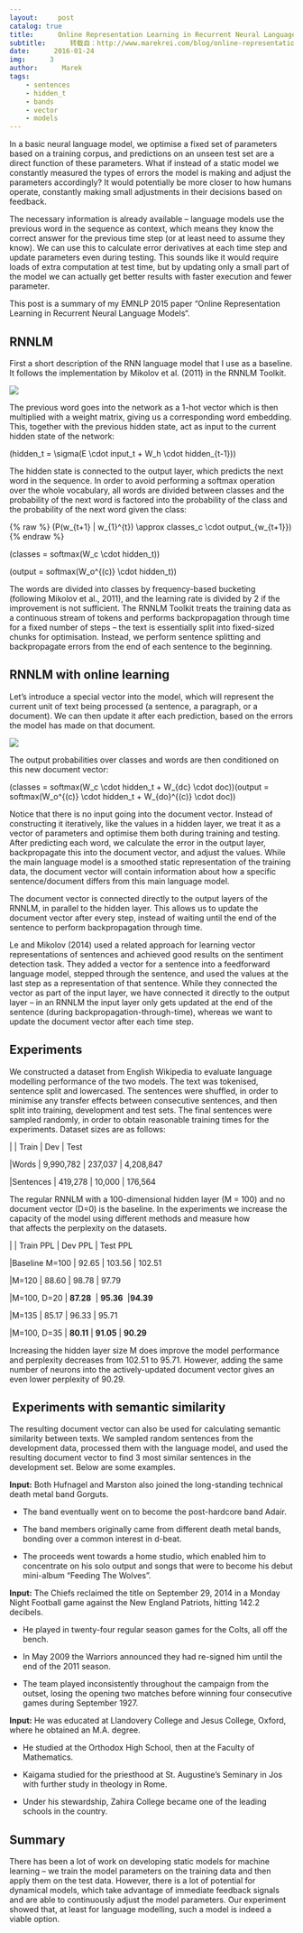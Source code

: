 ```yaml
---
layout:     post
catalog: true
title:      Online Representation Learning in Recurrent Neural Language Models
subtitle:      转载自：http://www.marekrei.com/blog/online-representation-learning-in-recurrent-neural-language-models/
date:      2016-01-24
img:      3
author:      Marek
tags:
    - sentences
    - hidden_t
    - bands
    - vector
    - models
---
```


In a basic neural language model, we optimise a fixed set of parameters based on a training corpus, and predictions on an unseen test set are a direct function of these parameters. What if instead of a static model we constantly measured the types of errors the model is making and adjust the parameters accordingly? It would potentially be more closer to how humans operate, constantly making small adjustments in their decisions based on feedback.

The necessary information is already available – language models use the previous word in the sequence as context, which means they know the correct answer for the previous time step (or at least need to assume they know). We can use this to calculate error derivatives at each time step and update parameters even during testing. This sounds like it would require loads of extra computation at test time, but by updating only a small part of the model we can actually get better results with faster execution and fewer parameter.

This post is a summary of my EMNLP 2015 paper “Online Representation Learning in Recurrent Neural Language Models“.

## **RNNLM**

First a short description of the RNN language model that I use as a baseline. It follows the implementation by Mikolov et al. (2011) in the RNNLM Toolkit.

![](http://www.marekrei.com/blog/wp-content/uploads/2015/09/rnnlm-150x141.png)


The previous word goes into the network as a 1-hot vector which is then multiplied with a weight matrix, giving us a corresponding word embedding. This, together with the previous hidden state, act as input to the current hidden state of the network:

\(hidden_t = \sigma(E \cdot input_t + W_h \cdot hidden_{t-1})\)

The hidden state is connected to the output layer, which predicts the next word in the sequence. In order to avoid performing a softmax operation over the whole vocabulary, all words are divided between classes and the probability of the next word is factored into the probability of the class and the probability of the next word given the class:

{% raw %}
\(P(w_{t+1} | w_{1}^{t}) \approx classes_c \cdot output_{w_{t+1}}\)
{% endraw %}

\(classes = softmax(W_c \cdot hidden_t)\)

\(output = softmax(W_o^{(c)} \cdot hidden_t)\)

The words are divided into classes by frequency-based bucketing (following Mikolov et al., 2011), and the learning rate is divided by 2 if the improvement is not sufficient. The RNNLM Toolkit treats the training data as a continuous stream of tokens and performs backpropagation through time for a fixed number of steps – the text is essentially split into fixed-sized chunks for optimisation. Instead, we perform sentence splitting and backpropagate errors from the end of each sentence to the beginning.

## RNNLM with online learning

Let’s introduce a special vector into the model, which will represent the current unit of text being processed (a sentence, a paragraph, or a document). We can then update it after each prediction, based on the errors the model has made on that document.

![](http://www.marekrei.com/blog/wp-content/uploads/2015/09/bprnnlm-150x140.png)


The output probabilities over classes and words are then conditioned on this new document vector:

\(classes = softmax(W_c \cdot hidden_t + W_{dc} \cdot doc)\)\(output = softmax(W_o^{(c)} \cdot hidden_t + W_{do}^{(c)} \cdot doc)\)

Notice that there is no input going into the document vector. Instead of constructing it iteratively, like the values in a hidden layer, we treat it as a vector of parameters and optimise them both during training and testing. After predicting each word, we calculate the error in the output layer, backpropagate this into the document vector, and adjust the values. While the main language model is a smoothed static representation of the training data, the document vector will contain information about how a specific sentence/document differs from this main language model.

The document vector is connected directly to the output layers of the RNNLM, in parallel to the hidden layer. This allows us to update the document vector after every step, instead of waiting until the end of the sentence to perform backpropagation through time.

Le and Mikolov (2014) used a related approach for learning vector representations of sentences and achieved good results on the sentiment detection task. They added a vector for a sentence into a feedforward language model, stepped through the sentence, and used the values at the last step as a representation of that sentence. While they connected the vector as part of the input layer, we have connected it directly to the output layer – in an RNNLM the input layer only gets updated at the end of the sentence (during backpropagation-through-time), whereas we want to update the document vector after each time step.

## Experiments

We constructed a dataset from English Wikipedia to evaluate language modelling performance of the two models. The text was tokenised, sentence split and lowercased. The sentences were shuffled, in order to minimise any transfer effects between consecutive sentences, and then split into training, development and test sets. The final sentences were sampled randomly, in order to obtain reasonable training times for the experiments. Dataset sizes are as follows:



|
| Train
| Dev
| Test




|Words
| 9,990,782
| 237,037
| 4,208,847


|Sentences
| 419,278
| 10,000
| 176,564




The regular RNNLM with a 100-dimensional hidden layer (M = 100) and no document vector (D=0) is the baseline. In the experiments we increase the capacity of the model using different methods and measure how that affects the perplexity on the datasets.



|
| Train PPL 
| Dev PPL 
| Test PPL




|Baseline M=100 
| 92.65 
| 103.56 
| 102.51


|M=120 
| 88.60 
| 98.78 
| 97.79


|M=100, D=20 
| **87.28** 
| **95.36** 
|**94.39**


|M=135 
| 85.17 
| 96.33 
| 95.71


|M=100, D=35 
| **80.11** 
| **91.05** 
| **90.29**




Increasing the hidden layer size M does improve the model performance and perplexity decreases from 102.51 to 95.71. However, adding the same number of neurons into the actively-updated document vector gives an even lower perplexity of 90.29.

##  Experiments with semantic similarity

The resulting document vector can also be used for calculating semantic similarity between texts. We sampled random sentences from the development data, processed them with the language model, and used the resulting document vector to find 3 most similar sentences in the development set. Below are some examples.

**Input:** Both Hufnagel and Marston also joined the long-standing technical death metal band Gorguts.

- The band eventually went on to become the post-hardcore band Adair.

- The band members originally came from different death metal bands, bonding over a common interest in d-beat.

- The proceeds went towards a home studio, which enabled him to concentrate on his solo output and songs that were to become his debut mini-album “Feeding The Wolves”.


**Input:** The Chiefs reclaimed the title on September 29, 2014 in a Monday Night Football game against the New England Patriots, hitting 142.2 decibels.

- He played in twenty-four regular season games for the Colts, all off the bench.

- In May 2009 the Warriors announced they had re-signed him until the end of the 2011 season.

- The team played inconsistently throughout the campaign from the outset, losing the opening two matches before winning four consecutive games during September 1927.


**Input:** He was educated at Llandovery College and Jesus College, Oxford, where he obtained an M.A. degree.

- He studied at the Orthodox High School, then at the Faculty of Mathematics.

- Kaigama studied for the priesthood at St. Augustine’s Seminary in Jos with further study in theology in Rome.

- Under his stewardship, Zahira College became one of the leading schools in the country.


## Summary

There has been a lot of work on developing static models for machine learning – we train the model parameters on the training data and then apply them on the test data. However, there is a lot of potential for dynamical models, which take advantage of immediate feedback signals and are able to continuously adjust the model parameters. Our experiment showed that, at least for language modelling, such a model is indeed a viable option.
